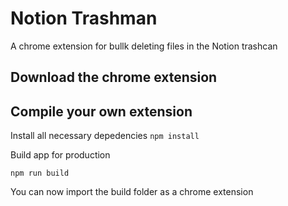 # Notion Trashman

A chrome extension for bullk deleting files in the Notion trashcan

## Download the chrome extension

## Compile your own extension

Install all necessary depedencies
`npm install`

Build app for production

`npm run build`

You can now import the build folder as a chrome extension

